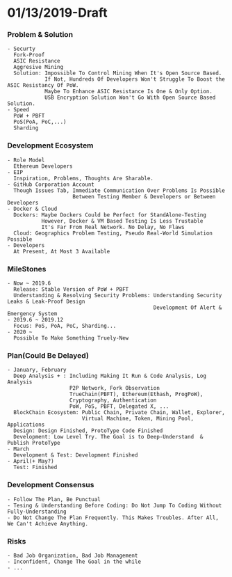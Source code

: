 # 01/13/2019-Draft
### Problem & Solution
    - Securty
      Fork-Proof
      ASIC Resistance
      Aggresive Mining
      Solution: Impossible To Control Mining When It's Open Source Based.
                If Not, Hundreds Of Developers Won't Struggle To Boost the ASIC Resistancy Of PoW.
                Maybe To Enhance ASIC Resistance Is One & Only Option.
                USB Encryption Solution Won't Go With Open Source Based Solution.
    - Speed
      PoW + PBFT
      PoS(PoA, PoC,...)
      Sharding
### Development Ecosystem
    - Role Model
      Ethereum Developers
    - EIP
      Inspiration, Problems, Thoughts Are Sharable.
    - GitHub Corporation Account
      Though Issues Tab, Immediate Communication Over Problems Is Possible
                         Between Testing Member & Developers or Between Developers
    - Docker & Cloud
      Dockers: Maybe Dockers Could be Perfect for StandAlone-Testing
               However, Docker & VM Based Testing Is Less Trustable
               It's Far From Real Network. No Delay, No Flaws
      Cloud: Geographics Problem Testing, Pseudo Real-World Simulation Possible
    - Developers
      At Present, At Most 3 Available
### MileStones
    - Now ~ 2019.6
      Release: Stable Version of PoW + PBFT
      Understanding & Resolving Security Problems: Understanding Security Leaks & Leak-Proof Design
                                                   Development Of Alert & Emergency System
    - 2019.6 ~ 2019.12
      Focus: PoS, PoA, PoC, Sharding...
    - 2020 ~
      Possible To Make Something Truely-New
### Plan(Could Be Delayed)
    - January, February
      Deep Analysis + : Including Making It Run & Code Analysis, Log Analysis
                        P2P Network, Fork Observation
                        TrueChain(PBFT), Ethereum(Ethash, ProgPoW),
                        Cryptography, Authentication
                        PoW, PoS, PBFT, Delegated X, ...
      BlockChain Ecosystem: Public Chain, Private Chain, Wallet, Explorer,
                            Virtual Machine, Token, Mining Pool, Applications
      Design: Design Finished, ProtoType Code Finished                 
      Development: Low Level Try. The Goal is to Deep-Understand  & Publish ProtoType
    - March
      Development & Test: Development Finished
    - April(+ May?)
      Test: Finished
### Development Consensus
    - Follow The Plan, Be Punctual
    - Tesing & Understanding Before Coding: Do Not Jump To Coding Without Fully-Understanding
    - Do Not Change The Plan Frequently. This Makes Troubles. After All, We Can't Achieve Anything.
### Risks
    - Bad Job Organization, Bad Job Management
    - Inconfident, Change The Goal in the while
    - ...
